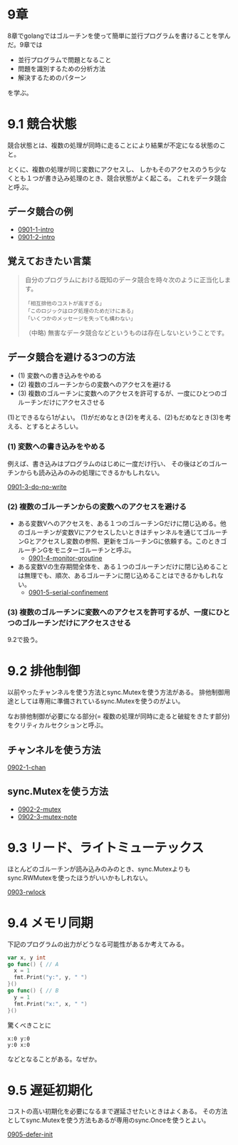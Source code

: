 # 9章

8章でgolangではゴルーチンを使って簡単に並行プログラムを書けることを学んだ。9章では

* 並行プログラムで問題となること
* 問題を識別するための分析方法
* 解決するためのパターン

を学ぶ。

# 9.1 競合状態

競合状態とは、複数の処理が同時に走ることにより結果が不定になる状態のこと。

とくに、複数の処理が同じ変数にアクセスし、
しかもそのアクセスのうち少なくとも１つが書き込み処理のとき、競合状態がよく起こる。
これをデータ競合と呼ぶ。

## データ競合の例

* [0901-1-intro](0901-1-intro)
* [0901-2-intro](0901-2-intro)

## 覚えておきたい言葉

> 自分のプログラムにおける既知のデータ競合を時々次のように正当化します。
>
>     「相互排他のコストが高すぎる」
>     「このロジックはログ処理のためだけにある」
>     「いくつかのメッセージを失っても構わない」
>
> （中略) 無害なデータ競合などというものは存在しないということです。

## データ競合を避ける3つの方法

* (1) 変数への書き込みをやめる
* (2) 複数のゴルーチンからの変数へのアクセスを避ける
* (3) 複数のゴルーチンに変数へのアクセスを許可するが、一度にひとつのゴルーチンだけにアクセスさせる

(1)とできるなら1がよい。
(1)がだめなとき(2)を考える、(2)もだめなとき(3)を考える、とするとよろしい。

### (1) 変数への書き込みをやめる

例えば、書き込みはプログラムのはじめに一度だけ行い、
その後はどのゴルーチンからも読み込みのみの処理にできるかもしれない。

[0901-3-do-no-write](0901-3-do-no-write)

### (2) 複数のゴルーチンからの変数へのアクセスを避ける

* ある変数Vへのアクセスを、ある１つのゴルーチンGだけに閉じ込める。他のゴルーチンが変数Vにアクセスしたいときはチャンネルを通じてゴルーチンGとアクセスし変数の参照、更新をゴルーチンGに依頼する。このときゴルーチンGをモニターゴルーチンと呼ぶ。
    * [0901-4-monitor-groutine](0901-4-monitor-groutine)
* ある変数Vの生存期間全体を、ある１つのゴルーチンだけに閉じ込めることは無理でも、順次、あるゴルーチンに閉じ込めることはできるかもしれない。
    * [0901-5-serial-confinement](0901-5-serial-confinement)

### (3) 複数のゴルーチンに変数へのアクセスを許可するが、一度にひとつのゴルーチンだけにアクセスさせる

9.2で扱う。

# 9.2 排他制御

以前やったチャンネルを使う方法とsync.Mutexを使う方法がある。
排他制御用途としては専用に準備されているsync.Mutexを使うのがよい。

なお排他制御が必要になる部分(= 複数の処理が同時に走ると破綻をきたす部分)をクリティカルセクションと呼ぶ。

## チャンネルを使う方法

[0902-1-chan](0902-1-chan)

## sync.Mutexを使う方法

* [0902-2-mutex](0902-2-mutex)
* [0902-3-mutex-note](0902-3-mutex-note)

# 9.3 リード、ライトミューテックス

ほとんどのゴルーチンが読み込みのみのとき、sync.Mutexよりもsync.RWMutexを使ったほうがいいかもしれない。

[0903-rwlock](0903-rwlock)

# 9.4 メモリ同期

下記のプログラムの出力がどうなる可能性があるか考えてみる。

```go
var x, y int
go func() { // A
  x = 1
  fmt.Print("y:", y, " ")
}()
go func() { // B
  y = 1
  fmt.Print("x:", x, " ")
}()
```

驚くべきことに
```
x:0 y:0
y:0 x:0
```
などとなることがある。なぜか。

# 9.5 遅延初期化

コストの高い初期化を必要になるまで遅延させたいときはよくある。
その方法としてsync.Mutexを使う方法もあるが専用のsync.Onceを使うとよい。

[0905-defer-init](0905-defer-init)
